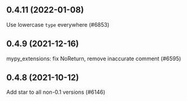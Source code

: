 ## 0.4.11 (2022-01-08)

Use lowercase `type` everywhere (#6853)

## 0.4.9 (2021-12-16)

mypy_extensions: fix NoReturn, remove inaccurate comment (#6595)

## 0.4.8 (2021-10-12)

Add star to all non-0.1 versions (#6146)


